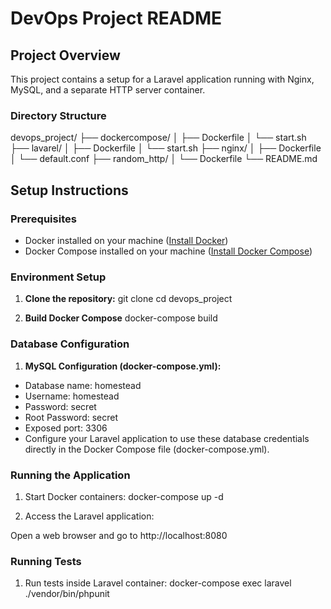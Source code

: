 # DevOps Project README

## Project Overview

This project contains a setup for a Laravel application running with Nginx, MySQL, and a separate HTTP server container.

### Directory Structure
devops_project/
├── dockercompose/
│ ├── Dockerfile
│ └── start.sh
├── lavarel/
│ ├── Dockerfile
│ └── start.sh
├── nginx/
│ ├── Dockerfile
│ └── default.conf
├── random_http/
│ └── Dockerfile
└── README.md

## Setup Instructions

### Prerequisites

- Docker installed on your machine ([Install Docker](https://docs.docker.com/get-docker/))
- Docker Compose installed on your machine ([Install Docker Compose](https://docs.docker.com/compose/install/))

### Environment Setup

1. **Clone the repository:**
   git clone <repository-url>
   cd devops_project
   
1. **Build Docker Compose**
   docker-compose build

### Database Configuration
1. **MySQL Configuration (docker-compose.yml):**

- Database name: homestead
- Username: homestead
- Password: secret
- Root Password: secret
- Exposed port: 3306
- Configure your Laravel application to use these database credentials directly in the Docker Compose file (docker-compose.yml).

### Running the Application
1. Start Docker containers:
docker-compose up -d

2. Access the Laravel application:

Open a web browser and go to http://localhost:8080

### Running Tests
1. Run tests inside Laravel container:
docker-compose exec laravel ./vendor/bin/phpunit

